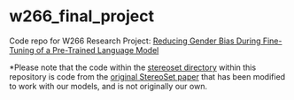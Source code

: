 # w266_final_project
Code repo for W266 Research Project: [Reducing Gender Bias During Fine-Tuning of a Pre-Trained Language Model](https://github.com/stemlock/w266_final_project/blob/master/W266_Final_Report_NF_ST.pdf)

*Please note that the code within the [stereoset directory](https://github.com/stemlock/w266_final_project/tree/master/stereoset) within this repository is code from the [original StereoSet paper](https://github.com/moinnadeem/StereoSet) that has been modified to work with our models, and is not originally our own.
